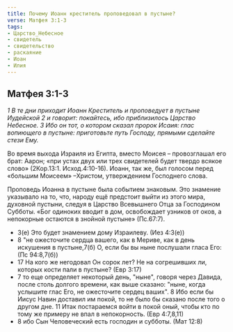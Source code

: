 ```yaml
---
title: Почему Иоанн креститель проповедовал в пустыне?
verse: Матфея 3:1-3
tags: 
- Царство_Небесное
- свидетель
- свидетельство
- раскаяние
- Иоан
- Илия
---
```


## Матфея 3:1-3

*1 В те дни приходит Иоанн Креститель и проповедует в пустыне Иудейской 2 и говорит: покайтесь, ибо приблизилось Царство Небесное. 3 Ибо он тот, о котором сказал пророк Исаия: глас вопиющего в пустыне: приготовьте путь Господу, прямыми сделайте стези Ему.*

Во время выхода Израиля из Египта, вместо Моисея – провозглашал его брат: Аарон; «при устах двух или трех свидетелей будет твердо всякое слово» (2Кор.13:1. Исход.4:10-16).  Иоанн, так же, был голосом перед «большим Моисеем» –Христом, утверждением Господнего слова.

Проповедь Иоанна в пустыне была событием знаковым. Это знамение указывало на то, что, народу ещё предстоит выйти из этого мира, духовной пустыни, следуя в Царство Всевышнего Отца за Господином Субботы. «Бог одиноких вводит в дом, освобождает узников от оков, а непокорные остаются в знойной пустыне» (Пс.67:7).

- 3(е) Это будет знамением дому Израилеву. (Иез 4:3(е))
- 8 "не ожесточите сердца вашего, как в Мериве, как в день искушения в пустыне,7(б) О, если бы вы ныне послушали гласа Его: (Пс 94:8,7(б))
- 17 На кого же негодовал Он сорок лет? Не на согрешивших ли, которых кости пали в пустыне? (Евр 3:17)
- 7 то еще определяет некоторый день, "ныне", говоря через Давида, после столь долгого времени, как выше сказано: "ныне, когда услышите глас Его, не ожесточите сердец ваших". 8 Ибо если бы Иисус Навин доставил им покой, то не было бы сказано после того о другом дне. 11 Итак постараемся войти в покой оный, чтобы кто по тому же примеру не впал в непокорность. (Евр 4:7,8,11)
- 8 ибо Сын Человеческий есть господин и субботы. (Мат 12:8)